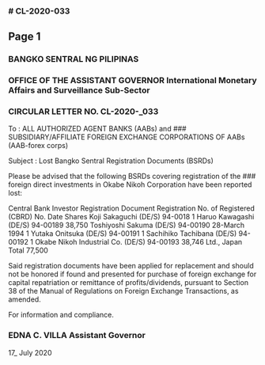 ### # CL-2020-033

## Page 1

### BANGKO SENTRAL NG PILIPINAS

### OFFICE OF THE ASSISTANT GOVERNOR International Monetary Affairs and Surveillance Sub-Sector

### CIRCULAR LETTER NO. CL-2020-_033

To : ALL AUTHORIZED AGENT BANKS (AABs) and ### SUBSIDIARY/AFFILIATE FOREIGN EXCHANGE CORPORATIONS OF AABs (AAB-forex corps)

Subject : Lost Bangko Sentral Registration Documents (BSRDs)

Please be advised that the following BSRDs covering registration of the ### foreign direct investments in Okabe Nikoh Corporation have been reported lost:

Central Bank Investor Registration Document Registration No. of Registered (CBRD) No. Date Shares Koji Sakaguchi (DE/S) 94-0018 1 Haruo Kawagashi (DE/S) 94-00189 38,750 Toshiyoshi Sakuma (DE/S) 94-00190 28-March 1994 1 Yutaka Onitsuka (DE/S) 94-00191 1 Sachihiko Tachibana (DE/S) 94-00192 1 Okabe Nikoh Industrial Co. (DE/S) 94-00193 38,746 Ltd., Japan Total 77,500

Said registration documents have been applied for replacement and should not be honored if found and presented for purchase of foreign exchange for capital repatriation or remittance of profits/dividends, pursuant to Section 38 of the Manual of Regulations on Foreign Exchange Transactions, as amended.

For information and compliance.

### EDNA C. VILLA Assistant Governor

17_ July 2020

